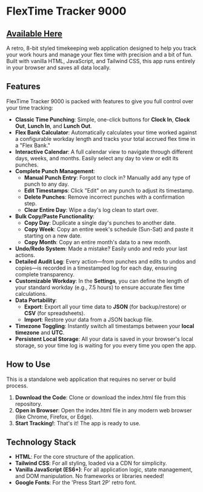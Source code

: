 # **FlexTime Tracker 9000**
[Available Here](https://shosephiroth.github.io/FlexTime-Tracker-9000/)
---

A retro, 8-bit styled timekeeping web application designed to help you track your work hours and manage your flex time with precision and a bit of fun. Built with vanilla HTML, JavaScript, and Tailwind CSS, this app runs entirely in your browser and saves all data locally.

## **Features**

FlexTime Tracker 9000 is packed with features to give you full control over your time tracking:

* **Classic Time Punching**: Simple, one-click buttons for **Clock In**, **Clock Out**, **Lunch In**, and **Lunch Out**.  
* **Flex Bank Calculator**: Automatically calculates your time worked against a configurable workday length and tracks your total accrued flex time in a "Flex Bank."  
* **Interactive Calendar**: A full calendar view to navigate through different days, weeks, and months. Easily select any day to view or edit its punches.  
* **Complete Punch Management**:  
  * **Manual Punch Entry**: Forgot to clock in? Manually add any type of punch to any day.  
  * **Edit Timestamps**: Click "Edit" on any punch to adjust its timestamp.  
  * **Delete Punches**: Remove incorrect punches with a confirmation step.  
  * **Clear Entire Day**: Wipe a day's log clean to start over.  
* **Bulk Copy/Paste Functionality**:  
  * **Copy Day**: Duplicate a single day's punches to another date.  
  * **Copy Week**: Copy an entire week's schedule (Sun-Sat) and paste it starting on a new date.  
  * **Copy Month**: Copy an entire month's data to a new month.  
* **Undo/Redo System**: Made a mistake? Easily undo and redo your last actions.  
* **Detailed Audit Log**: Every action—from punches and edits to undos and copies—is recorded in a timestamped log for each day, ensuring complete transparency.  
* **Customizable Workday**: In the **Settings**, you can define the length of your standard workday (e.g., 7.5 hours) to ensure accurate flex time calculations.  
* **Data Portability**:  
  * **Export**: Export all your time data to **JSON** (for backup/restore) or **CSV** (for spreadsheets).  
  * **Import**: Restore your data from a JSON backup file.  
* **Timezone Toggling**: Instantly switch all timestamps between your **local timezone** and **UTC**.  
* **Persistent Local Storage**: All your data is saved in your browser's local storage, so your time log is waiting for you every time you open the app.

## **How to Use**

This is a standalone web application that requires no server or build process.

1. **Download the Code**: Clone or download the index.html file from this repository.  
2. **Open in Browser**: Open the index.html file in any modern web browser (like Chrome, Firefox, or Edge).  
3. **Start Tracking\!**: That's it\! The app is ready to use.

## **Technology Stack**

* **HTML**: For the core structure of the application.  
* **Tailwind CSS**: For all styling, loaded via a CDN for simplicity.  
* **Vanilla JavaScript (ES6+)**: For all application logic, state management, and DOM manipulation. No frameworks or libraries needed\!  
* **Google Fonts**: For the 'Press Start 2P' retro font.
